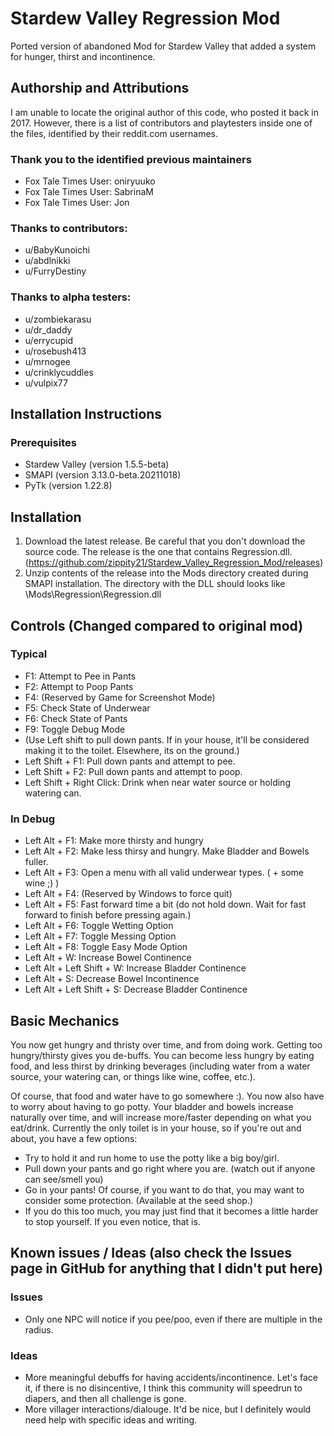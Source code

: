 # Stardew Valley Regression Mod
Ported version of abandoned Mod for Stardew Valley that added a system for hunger, thirst and incontinence.

## Authorship and Attributions
I am unable to locate the original author of this code, who posted it back in 2017. However, there is a list of contributors and playtesters inside one of the files, identified by their reddit.com usernames.

### Thank you to the identified previous maintainers
- Fox Tale Times User: oniryuuko
- Fox Tale Times User: SabrinaM
- Fox Tale Times User: Jon

### Thanks to contributors:
- u/BabyKunoichi
- u/abdlnikki
- u/FurryDestiny

### Thanks to alpha testers:
- u/zombiekarasu
- u/dr_daddy
- u/errycupid
- u/rosebush413
- u/mrnogee
- u/crinklycuddles
- u/vulpix77

## Installation Instructions
### Prerequisites
- Stardew Valley (version 1.5.5-beta)
- SMAPI (version 3.13.0-beta.20211018)
- PyTk (version 1.22.8)

## Installation
1) Download the latest release. Be careful that you don't download the source code. The release is the one that contains Regression.dll. (https://github.com/zippity21/Stardew_Valley_Regression_Mod/releases)
2) Unzip contents of the release into the Mods directory created during SMAPI installation. The directory  with the DLL should looks like <Stardew Valley Installation Directory>\Mods\Regression\Regression.dll

## Controls (Changed compared to original mod)
### Typical
- F1: Attempt to Pee in Pants
- F2: Attempt to Poop Pants
- F4: (Reserved by Game for Screenshot Mode)
- F5: Check State of Underwear
- F6: Check State of Pants
- F9: Toggle Debug Mode
- (Use Left shift to pull down pants. If in your house, it'll be considered making it to the toilet. Elsewhere, its on the ground.)
- Left Shift + F1: Pull down pants and attempt to pee.
- Left Shift + F2: Pull down pants and attempt to poop.
- Left Shift + Right Click: Drink when near water source or holding watering can.

### In Debug
- Left Alt + F1: Make more thirsty and hungry
- Left Alt + F2: Make less thirsy and hungry. Make Bladder and Bowels fuller.
- Left Alt + F3: Open a menu with all valid underwear types. ( + some wine ;) )
- Left Alt + F4: (Reserved by Windows to force quit)
- Left Alt + F5: Fast forward time a bit (do not hold down. Wait for fast forward to finish before pressing again.)
- Left Alt + F6: Toggle Wetting Option
- Left Alt + F7: Toggle Messing Option
- Left Alt + F8: Toggle Easy Mode Option
- Left Alt + W: Increase Bowel Continence
- Left Alt + Left Shift + W: Increase Bladder Continence
- Left Alt + S: Decrease Bowel Incontinence
- Left Alt + Left Shift + S: Decrease Bladder Continence

## Basic Mechanics
You now get hungry and thristy over time, and from doing work. Getting too hungry/thirsty gives you de-buffs. You can become less hungry by eating food, and less thirst by drinking beverages (including water from a water source, your watering can, or things like wine, coffee, etc.).

Of course, that food and water have to go somewhere :). You now also have to worry about having to go potty. Your bladder and bowels increase naturally over time, and will increase more/faster depending on what you eat/drink. Currently the only toilet is in your house, so if you're out and about, you have a few options:
- Try to hold it and run home to use the potty like a big boy/girl.
- Pull down your pants and go right where you are. (watch out if anyone can see/smell you)
- Go in your pants! Of course, if you want to do that, you may want to consider some protection. (Available at the seed shop.)
 - If you do this too much, you may just find that it becomes a little harder to stop yourself. If you even notice, that is.


## Known issues / Ideas (also check the Issues page in GitHub for anything that I didn't put here)
### Issues
- Only one NPC will notice if you pee/poo, even if there are multiple in the radius.

### Ideas
- More meaningful debuffs for having accidents/incontinence. Let's face it, if there is no disincentive, I think this community will speedrun to diapers, and then all challenge is gone.
- More villager interactions/dialouge. It'd be nice, but I definitely would need help with specific ideas and writing.
